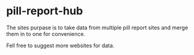 # pill-report-hub
The sites purpase is to take data from multiple pill report sites and merge them in to one for convenience.

Fell free to suggest more websites for data.
